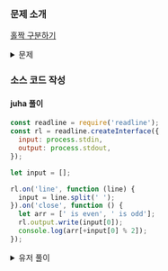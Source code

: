 ### 문제 소개

[홀짝 구분하기](https://school.programmers.co.kr/learn/courses/30/lessons/181944)

<details>
<summary>문제</summary>
<div markdown="1">

자연수 n이 입력으로 주어졌을 때 만약 n이 짝수이면 "n is even"을, 홀수이면 "n is odd"를 출력하는 코드를 작성해 보세요.

</div>
</details>

### 소스 코드 작성

#### juha 풀이

```js
const readline = require('readline');
const rl = readline.createInterface({
  input: process.stdin,
  output: process.stdout,
});

let input = [];

rl.on('line', function (line) {
  input = line.split(' ');
}).on('close', function () {
  let arr = [' is even', ' is odd'];
  rl.output.write(input[0]);
  console.log(arr[+input[0] % 2]);
});
```

<details>
<summary>유저 풀이</summary>
<div markdown="2">

```js
const readline = require('readline');
const rl = readline
  .createInterface({
    input: process.stdin,
    output: process.stdout,
  })
  .on('line', function (line) {
    const result = Number(line) % 2 ? 'odd' : 'even';
    console.log(line, 'is', result);
  });
```

</div>
</details>
